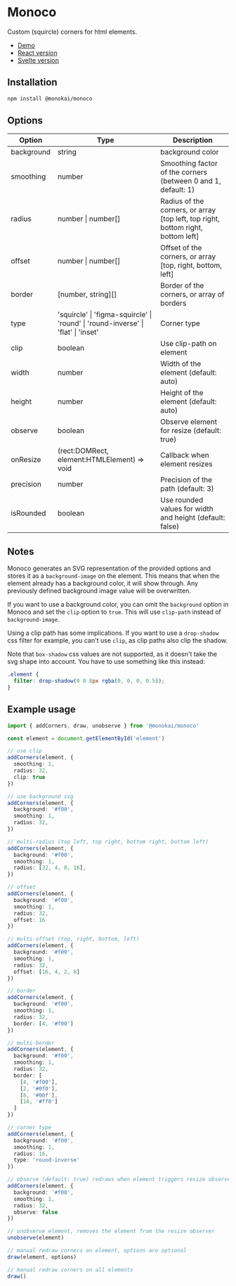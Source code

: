# Monoco

Custom (squircle) corners for html elements.

- [Demo](https://monokai.github.io/monoco-demo/)
- [React version](https://github.com/monokai/monoco-react)
- [Svelte version](https://github.com/monokai/monoco-svelte)

## Installation

```sh
npm install @monokai/monoco
```

## Options

| Option | Type | Description |
| --- | --- | --- |
| background | string | background color |
| smoothing | number | Smoothing factor of the corners (between 0 and 1, default: 1) |
| radius | number \| number[] | Radius of the corners, or array [top left, top right, bottom right, bottom left] |
| offset | number \| number[] | Offset of the corners, or array [top, right, bottom, left] |
| border | [number, string][] | Border of the corners, or array of borders |
| type | 'squircle' \| 'figma-squircle' \| 'round' \| 'round-inverse' \| 'flat' \| 'inset' | Corner type |
| clip | boolean | Use clip-path on element |
| width | number | Width of the element (default: auto) |
| height | number | Height of the element (default: auto) |
| observe | boolean | Observe element for resize (default: true) |
| onResize | (rect:DOMRect, element:HTMLElement) => void | Callback when element resizes |
| precision | number | Precision of the path (default: 3) |
| isRounded | boolean | Use rounded values for width and height (default: false)

## Notes

Monoco generates an SVG representation of the provided options and stores it as a `background-image` on the element. This means that when the element already has a background color, it will show through. Any previously defined background image value will be overwritten.

If you want to use a background color, you can omit the `background` option in Monoco and set the `clip` option to `true`. This will use `clip-path` instead of `background-image`.

Using a clip path has some implications. If you want to use a `drop-shadow` css filter for example, you can't use `clip`, as clip paths also clip the shadow.

Note that `box-shadow` css values are not supported, as it doesn't take the svg shape into account. You have to use something like this instead:

```css
.element {
  filter: drop-shadow(0 0 8px rgba(0, 0, 0, 0.5));
}
```

## Example usage

```ts
import { addCorners, draw, unobserve } from '@monokai/monoco'

const element = document.getElementById('element')

// use clip
addCorners(element, {
  smoothing: 1,
  radius: 32,
  clip: true
})

// use background svg
addCorners(element, {
  background: '#f00',
  smoothing: 1,
  radius: 32,
})

// multi-radius (top left, top right, bottom right, bottom left)
addCorners(element, {
  background: '#f00',
  smoothing: 1,
  radius: [32, 4, 8, 16],
})

// offset
addCorners(element, {
  background: '#f00',
  smoothing: 1,
  radius: 32,
  offset: 16
})

// multi-offset (top, right, bottom, left)
addCorners(element, {
  background: '#f00',
  smoothing: 1,
  radius: 32,
  offset: [16, 4, 2, 8]
})

// border
addCorners(element, {
  background: '#f00',
  smoothing: 1,
  radius: 32,
  border: [4, '#f00']
})

// multi-border
addCorners(element, {
  background: '#f00',
  smoothing: 1,
  radius: 32,
  border: [
    [4, '#f00'],
    [2, '#0f0'],
    [8, '#00f'],
    [16, '#ff0']
  ]
})

// corner type
addCorners(element, {
  background: '#f00',
  smoothing: 1,
  radius: 16,
  type: 'round-inverse'
})

// observe (default: true) redraws when element triggers resize observer, you can optionally turn this off
addCorners(element, {
  background: '#f00',
  smoothing: 1,
  radius: 32,
  observe: false
})

// unobserve element, removes the element from the resize observer
unobserve(element)

// manual redraw corners on element, options are optional
draw(element, options)

// manual redraw corners on all elements
draw()
```
